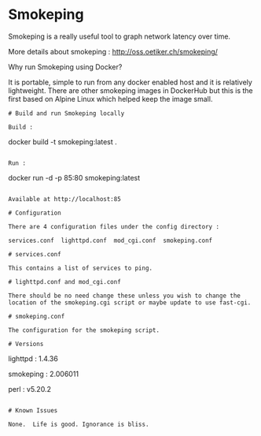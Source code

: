# Smokeping

Smokeping is a really useful tool to graph network latency over time. 

More details about smokeping : http://oss.oetiker.ch/smokeping/

Why run Smokeping using Docker?

It is portable, simple to run from any docker enabled host and it is relatively lightweight.  There are other smokeping images in DockerHub but this is the first based on Alpine Linux which helped keep the image small.

```
# Build and run Smokeping locally 

Build : 
```
docker build -t smokeping:latest .
```

Run : 
```
docker run -d -p 85:80 smokeping:latest
```

Available at http://localhost:85

# Configuration

There are 4 configuration files under the config directory :

services.conf  lighttpd.conf  mod_cgi.conf  smokeping.conf

# services.conf

This contains a list of services to ping.

# lighttpd.conf and mod_cgi.conf

There should be no need change these unless you wish to change the location of the smokeping.cgi script or maybe update to use fast-cgi.

# smokeping.conf

The configuration for the smokeping script. 

# Versions
```
lighttpd : 1.4.36  

smokeping : 2.006011

perl : v5.20.2
```

# Known Issues

None.  Life is good. Ignorance is bliss.

